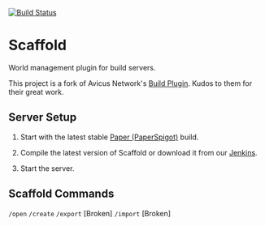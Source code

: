[![Build Status](https://jenkins.bennydoesstuff.me/buildStatus/icon?job=Scaffold)](https://jenkins.bennydoesstuff.me/job/Scaffold)

# Scaffold
World management plugin for build servers.

This project is a fork of Avicus Network's [Build Plugin](https://github.com/Avicus/Scaffold). Kudos to them for their great work.

## Server Setup

1. Start with the latest stable [Paper (PaperSpigot)](https://papermc.io/ci/job/Paper/) build.

2. Compile the latest version of Scaffold or download it from our [Jenkins](https://jenkins.bennydoesstuff.me/job/Scaffold/).

3. Start the server.


## Scaffold Commands

``/open``
``/create``
``/export`` [Broken]
``/import`` [Broken]
